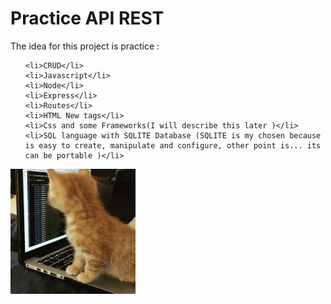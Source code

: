 
<h1>Practice API REST</h1>

<p>The idea for this project is practice : </p>

<ul>

    <li>CRUD</li>
    <li>Javascript</li>
    <li>Node</li>
    <li>Express</li>
    <li>Routes</li>
    <li>HTML New tags</li>
    <li>Css and some Frameworks(I will describe this later )</li>
    <li>SQL language with SQLITE Database (SQLITE is my chosen because is easy to create, manipulate and configure, other point is... its can be portable )</li>
    
    
</ul>


<div>
    <img width="200" height="200" src="/READMEassets/catcoder.gif" alt="">
</div>
